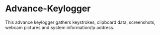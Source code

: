 # Advance-Keylogger
This advance keylogger gathers keystrokes, clipboard data, screenshots, webcam pictures and system information/Ip address.
